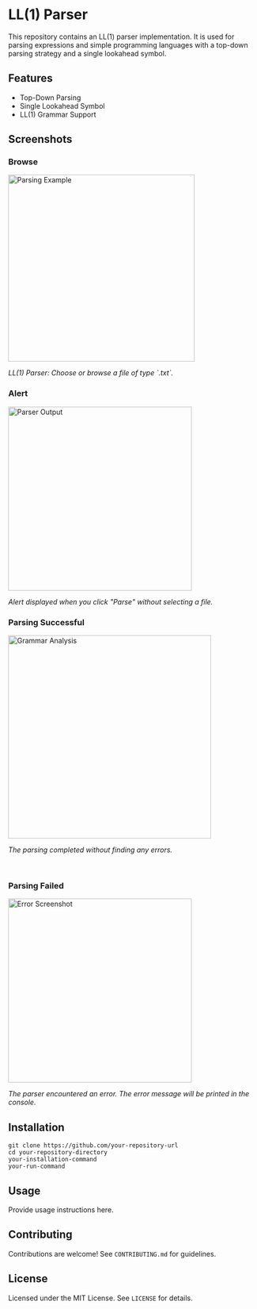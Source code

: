 <!DOCTYPE html>
<html>
<body>

<h1>LL(1) Parser</h1>

<p>This repository contains an LL(1) parser implementation. It is used for parsing expressions and simple programming languages with a top-down parsing strategy and a single lookahead symbol.</p>

<h2>Features</h2>
<ul>
    <li>Top-Down Parsing</li>
    <li>Single Lookahead Symbol</li>
    <li>LL(1) Grammar Support</li>
</ul>

<h2>Screenshots</h2>

<h3>Browse</h3>
<img src="https://github.com/user-attachments/assets/037e4a2c-b192-4c25-8b6a-40fa4c0fa34a" alt="Parsing Example" width="377">
<p><em>LL(1) Parser: Choose or browse a file of type `.txt`.</em></p>

<h3>Alert</h3>
<img src="https://github.com/user-attachments/assets/32231429-991e-479e-bc3e-bf90587bb7ef" alt="Parser Output" width="371">
<p><em>Alert displayed when you click "Parse" without selecting a file.</em></p>

<h3>Parsing Successful</h3>
<img src="https://github.com/user-attachments/assets/03c7c241-2b9b-43c5-89ce-170ad423e6fe" alt="Grammar Analysis" width="410">
<p><em>The parsing completed without finding any errors.</em></p>


<br>

<h3>Parsing Failed</h3>
<img src="https://github.com/user-attachments/assets/91454174-97f9-46b3-b598-4894686eb627" alt="Error Screenshot" width="371">
<p><em>The parser encountered an error. The error message will be printed in the console.</em></p>


<h2>Installation</h2>
<pre><code>git clone https://github.com/your-repository-url
cd your-repository-directory
your-installation-command
your-run-command</code></pre>

<h2>Usage</h2>
<p>Provide usage instructions here.</p>

<h2>Contributing</h2>
<p>Contributions are welcome! See <code>CONTRIBUTING.md</code> for guidelines.</p>

<h2>License</h2>
<p>Licensed under the MIT License. See <code>LICENSE</code> for details.</p>

</body>
</html>
